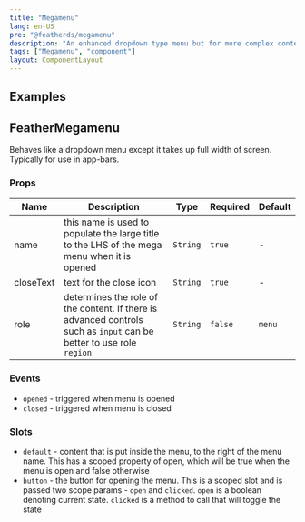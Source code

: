```yaml
---
title: "Megamenu"
lang: en-US
pre: "@featherds/megamenu"
description: "An enhanced dropdown type menu but for more complex content."
tags: ["Megamenu", "component"]
layout: ComponentLayout
---
```


## Examples

<Megamenu-Examples />

## FeatherMegamenu

Behaves like a dropdown menu except it takes up full width of screen. Typically for use in app-bars.

### Props

| Name        | Description                                                                                                          | Type     | Required | Default |
| ----------- | -------------------------------------------------------------------------------------------------------------------- | -------- | -------- | ------- |
| name        | this name is used to populate the large title to the LHS of the mega menu when it is opened                          | `String` | `true`   | -       |
| closeText   | text for the close icon                                                                                              | `String` | `true`   | -       |
| role        | determines the role of the content. If there is advanced controls such as `input` can be better to use role `region` | `String` | `false`  | `menu`  |

### Events

- `opened` - triggered when menu is opened
- `closed` - triggered when menu is closed

### Slots

- `default` - content that is put inside the menu, to the right of the menu name. This has a scoped property of open, which will be true when the menu is open and false otherwise
- `button` - the button for opening the menu. This is a scoped slot and is passed two scope params - `open` and `clicked`. `open` is a boolean denoting current state. `clicked` is a method to call that will toggle the state
